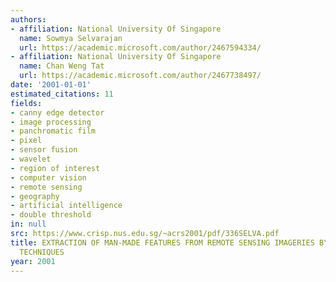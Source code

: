```yaml
---
authors:
- affiliation: National University Of Singapore
  name: Sowmya Selvarajan
  url: https://academic.microsoft.com/author/2467594334/
- affiliation: National University Of Singapore
  name: Chan Weng Tat
  url: https://academic.microsoft.com/author/2467738497/
date: '2001-01-01'
estimated_citations: 11
fields:
- canny edge detector
- image processing
- panchromatic film
- pixel
- sensor fusion
- wavelet
- region of interest
- computer vision
- remote sensing
- geography
- artificial intelligence
- double threshold
in: null
src: https://www.crisp.nus.edu.sg/~acrs2001/pdf/336SELVA.pdf
title: EXTRACTION OF MAN-MADE FEATURES FROM REMOTE SENSING IMAGERIES BY DATA FUSION
  TECHNIQUES
year: 2001
---
```


